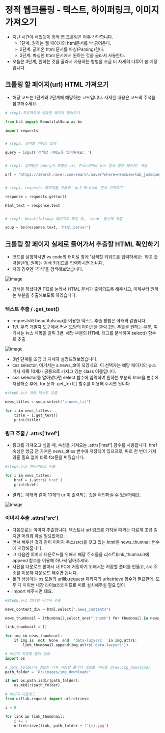 # 정적 웹크롤링 - 텍스트, 하이퍼링크, 이미지 가져오기
- 지난 시간에 배웠듯이 정적 웹 크롤링은 아주 간단합니다.
    - 1단계. 원하는 웹 페이지의 html문서를 싹 긁어온다.
    - 2단계. 긁어온 html 문서를 파싱(Parsing)한다.
    - 3단계. 파싱한 html 문서에서 원하는 것을 골라서 사용한다.
- 오늘은 3단계, 원하는 것을 골라서 사용하는 방법을 조금 더 자세히 다루어 볼 예정입니다.

## 크롤링 할 페이지(url) HTML 가져오기
- 해당 코드는 1단계와 2단계에 해당하는 코드입니다. 자세한 내용은 코드의 주석을 참고해주세요.

```python
# step1.프로젝트에 필요한 패키지 불러오기

from bs4 import BeautifulSoup as bs

import requests


# step2. 검색할 키워드 입력

query = input('검색할 키워드를 입력하세요: ')


# step3. 입력받은 query가 포함된 url 주소(네이버 뉴스 검색 결과 페이지) 저장

url = 'https://search.naver.com/search.naver?where=news&sm=tab_jum&query='+'%s'%query


# step4. requests 패키지를 이용해 'url'의 html 문서 가져오기

response = requests.get(url)

html_text = response.text


# step5. beautifulsoup 패키지로 파싱 후, 'soup' 변수에 저장

soup = bs(response.text, 'html.parser')
```


## 크롤링 할 페이지 실제로 들어가서 추출할 HTML 확인하기
- 코드를 실행하시면 vs code의 터미널 창에 '검색할 키워드를 입력하세요: '라고 출력될텐데, 원하는 검색 키워드를 입력하시면 됩니다.
- 저의 경우엔 '추석'을 검색해보았습니다.

![image](https://wikidocs.net/images/page/142389/Sep-19-2021_16-11-24.gif)

- 검색을 하셨다면 F12를 눌러서 HTML 문서가 출력되도록 해주시고, 이제부터 원하는 부분을 추출해보도록 하겠습니다.

### 텍스트 추출 / .get_text()

- requests와 beautifulsoup를 이용한 텍스트 추출 방법은 아래와 같습니다.
- 1번. 우측 개발자 도구에서 커서 모양의 아이콘을 클릭 2번. 추출을 원하는 부분, 여기서는 뉴스 제목을 클릭 3번. 해당 부분의 HTML 태그를 분석하여 select() 함수로 추출

![image](https://wikidocs.net/images/page/142389/%E1%84%89%E1%85%B3%E1%84%8F%E1%85%B3%E1%84%85%E1%85%B5%E1%86%AB%E1%84%89%E1%85%A3%E1%86%BA_2021-09-19_%E1%84%8B%E1%85%A9%E1%84%92%E1%85%AE_5.34.58.png)

- 3번 단계를 조금 더 자세히 설명드려보겠습니다.
- css selector, 여기서는 a.news_tit이 되겠네요. 이 선택자는 해당 페이지의 뉴스 기사 제목 10개가 공통으로 가지고 있는 class 이름입니다.
- css selector를 알아냈다면 select 함수에 입력하여 원하는 부분의 html을 변수에 저장해준 후에, for 문과 .get_text( ) 함수를 이용해 주시면 됩니다.

```python
#step6.뉴스 제목 텍스트 추출

news_titles = soup.select("a.news_tit")

for i in news_titles:
    title = i.get_text()
    print(title)
```

### 링크 추출 / .attrs\['href'\]

- 링크를 가져오고 싶을 때, 속성을 가져오는 .attrs\['href'\] 함수를 사용합니다. href 속성은 방금 전 가져온 news_titles 변수에 저장되어 있으므로, 따로 한 번더 가져와줄 필요 없이 바로 for문을 써줬습니다.

```python
#step7.뉴스 하이퍼링크 추출

for i in news_titles:
    href = i.attrs['href']
    print(href)

```

- 결과는 아래와 같이 10개의 url이 출력되는 것을 확인하실 수 있을거예요.

![image](https://wikidocs.net/images/page/142389/%E1%84%89%E1%85%B3%E1%84%8F%E1%85%B3%E1%84%85%E1%85%B5%E1%86%AB%E1%84%89%E1%85%A3%E1%86%BA_2021-09-19_%E1%84%8B%E1%85%A9%E1%84%92%E1%85%AE_6.34.47.png)


### 이미지 추출 .attrs\['src'\]

- 다음으로는 이미지 추출입니다. 텍스트나 url 링크를 가져올 때와는 다르게 조금 길지만 어려워 하실 필요없어요.
- 앞서 배우신 것과 같이 이미지 주소(src)를 갖고 있는 html을 news_thumnail 변수에 저장해줍니다.
- 그 다음엔 이미지 다운로드를 위해서 해당 주소들을 리스트(link_thumnail)에 append 함수를 이용해 하나씩 담아주세요.
- 사진을 다운로드 받아서 내 PC에 저장하기 위해서는 저장할 폴더를 만들고, src 주소를 이용해 다운로드 해주면 됩니다.
- 폴더 생성에는 os 모듈과 urllib.request 패키지의 urlretrieve 함수가 필요한데, 모두 다 파이썬 내장 라이브러리이므로 따로 설치해주실 필요 없이 
- import 해주시면 돼요.

```python
#step8.뉴스 썸네일 이미지 추출

news_content_div = html.select(".news_contents")

news_thumbnail = [thumbnail.select_one(".thumb") for thumbnail in news_content_div]

link_thumbnail = []

for img in news_thumbnail:
    if img is  not  None  and  'data-lazysrc'  in img.attrs:
        link_thumbnail.append(img.attrs['data-lazysrc'])

# 이미지 저장할 폴더 생성
import os

# path_folder의 경로는 각자 저장할 폴더의 경로를 적어줄 것(ex.img_download)
path_folder = 'D:/images/img_download/'

if not os.path.isdir(path_folder):
    os.mkdir(path_folder)

# 이미지 다운로드
from urllib.request import urlretrieve

i = 0

for link in link_thumbnail:          
    i += 1
    urlretrieve(link, path_folder + f'{i}.jpg')
```